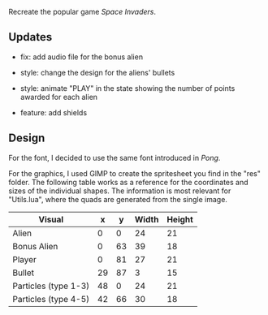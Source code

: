 Recreate the popular game _Space Invaders_.

## Updates

- fix: add audio file for the bonus alien

- style: change the design for the aliens' bullets

- style: animate "PLAY" in the state showing the number of points awarded for each alien

- feature: add shields

## Design

For the font, I decided to use the same font introduced in _Pong_.

For the graphics, I used GIMP to create the spritesheet you find in the "res" folder. The following table works as a reference for the coordinates and sizes of the individual shapes. The information is most relevant for "Utils.lua", where the quads are generated from the single image.

| Visual               | x   | y   | Width | Height |
| -------------------- | --- | --- | ----- | ------ |
| Alien                | 0   | 0   | 24    | 21     |
| Bonus Alien          | 0   | 63  | 39    | 18     |
| Player               | 0   | 81  | 27    | 21     |
| Bullet               | 29  | 87  | 3     | 15     |
| Particles (type 1-3) | 48  | 0   | 24    | 21     |
| Particles (type 4-5) | 42  | 66  | 30    | 18     |
